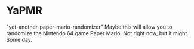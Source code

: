 # YaPMR
"yet-another-paper-mario-randomizer"
Maybe this will allow you to randomize the Nintendo 64 game Paper Mario.
Not right now, but it might. Some day.